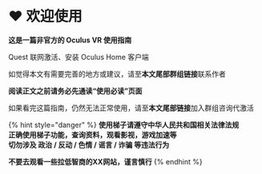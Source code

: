 # ❤ 欢迎使用

**这是一篇非官方的 Oculus VR 使用指南**

Quest 联网激活、安装 Oculus Home 客户端

如觉得本文有需要完善的地方或建议，请至**本文尾部群组链接**联系作者

**阅读正文之前请务必先通读“使用必读”页面**

如果看完这篇指南，仍然无法正常使用，请至**本文尾部链接**加入群组咨询代激活

{% hint style="danger" %}
**使用梯子请遵守中华人民共和国相关法律法规**\
**正确使用梯子功能，查询资料，观看影视，游戏加速等**\
**切勿涉及 政治 / 反动 / 色情 / 谣言 / 诈骗 等违法行为**

**不要去观看一些拉低智商的XX网站，谨言慎行**
{% endhint %}
